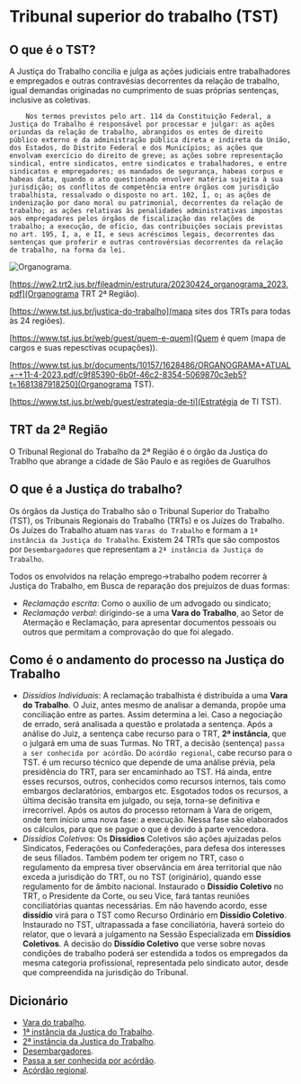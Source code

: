 # Tribunal superior do trabalho (TST)

## O que é o TST?

A Justiça do Trabalho concilia e julga as ações judiciais entre trabalhadores e empregados e outras contravésias decorrentes da relação de trabalho, igual demandas originadas no cumprimento de suas próprias sentenças, inclusive as coletivas.

        Nos termos previstos pelo art. 114 da Constituição Federal, a Justiça do Trabalho é responsável por processar e julgar: as ações oriundas da relação de trabalho, abrangidos os entes de direito público externo e da administração pública direta e indireta da União, dos Estados, do Distrito Federal e dos Municípios; as ações que envolvam exercício do direito de greve; as ações sobre representação sindical, entre sindicatos, entre sindicatos e trabalhadores, e entre sindicatos e empregadores; os mandados de segurança, habeas corpus e habeas data, quando o ato questionado envolver matéria sujeita à sua jurisdição; os conflitos de competência entre órgãos com jurisdição trabalhista, ressalvado o disposto no art. 102, I, o; as ações de indenização por dano moral ou patrimonial, decorrentes da relação de trabalho; as ações relativas às penalidades administrativas impostas aos empregadores pelos órgãos de fiscalização das relações de trabalho; a execução, de ofício, das contribuições sociais previstas no art. 195, I, a, e II, e seus acréscimos legais, decorrentes das sentenças que proferir e outras controvérsias decorrentes da relação de trabalho, na forma da lei.

![Organograma](https://ww2.trt2.jus.br/fileadmin/_processed_/d/0/csm_Organograma_JT_02_1f563dfc86.jpg).

[https://ww2.trt2.jus.br/fileadmin/estrutura/20230424_organograma_2023.pdf](Organograma TRT 2ª Região).

[https://www.tst.jus.br/justica-do-trabalho](mapa sites dos TRTs para todas às 24 regiões).

[https://www.tst.jus.br/web/guest/quem-e-quem](Quem é quem (mapa de cargos e suas repesctivas ocupações)).

[https://www.tst.jus.br/documents/10157/1628486/ORGANOGRAMA+ATUAL+-+11-4-2023.pdf/c9f85390-6b0f-46c2-8354-5069870c3eb5?t=1681387918250](Organograma TST).

[https://www.tst.jus.br/web/guest/estrategia-de-ti](Estratégia de TI TST).

## TRT da 2ª Região

O Tribunal Regional do Trabalho da 2ª Região é o órgão da Justiça do Trablho que abrange a cidade de São Paulo e as regiões de Guarulhos 

## O que é a Justiça do trabalho?

Os órgãos da Justiça do Trabalho são o Tribunal Superior do Trabalho (TST), os Tribunais Regionais do Trabalho (TRTs) e os Juízes do Trabalho. Os Juízes do Trabalho atuam nas `Varas do Trabalho` e formam a `1ª instância da Justiça do Trabalho`. Existem 24 TRTs que são compostos por `Desembargadores` que representam a `2ª instância da Justiça do Trabalho`.

Todos os envolvidos na relação emprego->trabalho podem recorrer à Justiça do Trabalho, em Busca de reparação dos prejuízos de duas formas:

- *Reclamação escrita*: Como o auxílio de um advogado ou sindicato;
- *Reclamação verbal*: dirigindo-se a uma __Vara do Trabalho__, ao Setor de Atermação e Reclamação, para apresentar documentos pessoais ou outros que permitam a comprovação do que foi alegado.

## Como é o andamento do processo na Justiça do Trabalho

- *Dissídios Individuais*: A reclamação trabalhista é distribuída a uma __Vara do Trabalho__. O Juiz, antes mesmo de analisar a demanda, propõe uma conciliação entre as partes. Assim determina a lei.
Caso a negociação de errado, será analisada a questão e prolatada a sentença.
Após a análise do Juiz, a sentença cabe recurso para o TRT, __2ª instância__, que o julgará em uma de suas Turmas.
No TRT, a decisão (sentença) `passa a ser conhecida por acórdão`.
Do `acórdão regional`, cabe recurso para o TST. é um recurso técnico que depende de uma análise prévia, pela presidência do TRT, para ser encaminhado ao TST.
Há ainda, entre esses recursos, outros, conhecidos como recursos internos, tais como embargos declaratórios, embargos etc.
Esgotados todos os recursos, a última decisão transita em julgado, ou seja, torna-se definitiva e irrecorrível.
Após os autos do processo retornam à Vara de origem, onde tem início uma nova fase: a execução. Nessa fase são elaborados os cálculos, para que se pague o que é devido à parte vencedora.
- *Dissídios Coletivos*: Os __Dissídios__ Coletivos são ações ajuizadas pelos Sindicatos, Federações ou Confederações, para defesa dos interesses de seus filiados.
Também podem ter origem no TRT, caso o regulamento da empresa tiver observância em área territorial que não exceda a jurisdição do TRT, ou no TST (originário), quando esse regulamento for de âmbito nacional.
Instaurado o __Dissídio Coletivo__ no TRT, o Presidente da Corte, ou seu Vice, fará tantas reuniões conciliatórias quantas necessárias. Em não havendo acordo, esse __dissídio__ virá para o TST como Recurso Ordinário em __Dissídio Coletivo__.
Instaurado no TST, ultrapassada a fase conciliatória, haverá sorteio do relator, que o levará a julgamento na Sessão Especializada em __Dissídios Coletivos__.
A decisão do __Dissídio Coletivo__ que verse sobre novas condições de trabalho poderá ser estendida a todos os empregados da mesma categoria profissional, representada pelo sindicato autor, desde que compreendida na jurisdição do Tribunal.

## Dicionário

- [Vara do trabalho](https://pt.wikipedia.org/wiki/Vara_do_Trabalho).
- [1ª instância da Justiça do Trabalho](https://www.tst.jus.br/web/acesso-a-informacao/varas-do-trabalho#:~:text=A%20Vara%20do%20Trabalho%20%C3%A9,na%20forma%20de%20Reclama%C3%A7%C3%A3o%20Trabalhista.).
- [2ª instãncia da Justiça do Trabalho](https://www.cnmp.mp.br/portal/institucional/476-glossario/8009-instancia#:~:text=A%20segunda%20inst%C3%A2ncia%2C%20onde%20s%C3%A3o,dos%20tribunais%20de%20segunda%20inst%C3%A2ncia.).
- [Desembargadores](https://pt.wikipedia.org/wiki/Desembargador).
- [Passa a ser conhecida por acórdão](https://www.cnj.jus.br/cnj-servico-saiba-quando-a-decisao-final-e-dada-por-sentenca-ou-em-acordao/).
- [Acórdão regional](https://pt.wikipedia.org/wiki/Ac%C3%B3rd%C3%A3o#:~:text=Ac%C3%B3rd%C3%A3o%20%C3%A9%20a%20decis%C3%A3o%20do,ou%20ministro%20de%20tribunais%20%E2%80%94%20estes%2C).